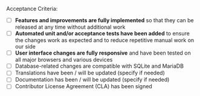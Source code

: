 <!--
Please describe your pull request:
- What does it implement / fix / improve?
- Is it related to an existing issue?
-->

<!--
After submitting your first pull request, you will automatically be asked to accept our Contributor License Agreement (CLA):

https://github.com/photoprism/photoprism/blob/develop/CONTRIBUTING.md#contributor-license-agreement-cla

Because we want to create the best possible product for our users, we have a set of guidelines to ensure that all submissions are acceptable.
Please check the following items by replacing "[ ]" with "[x]".
You can also do this when viewing the pull request after it was created:
-->

Acceptance Criteria:

- [ ] **Features and improvements are fully implemented** so that they can be released at any time without additional work
- [ ] **Automated unit and/or acceptance tests have been added** to ensure the changes work as expected and to reduce repetitive manual work on our side
- [ ] **User interface changes are fully responsive** and have been tested on all major browsers and various devices
- [ ] Database-related changes are compatible with SQLite and MariaDB
- [ ] Translations have been / will be updated (specify if needed)
- [ ] Documentation has been / will be updated (specify if needed)
- [ ] Contributor License Agreement (CLA) has been signed

<!--
Reviewing, testing and finally merging pull requests consumes significant resources on our side. Unless it's just a small fix, it may take several months.

Thanks for your patience :)
-->

